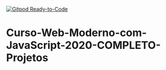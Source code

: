 [![Gitpod Ready-to-Code](https://img.shields.io/badge/Gitpod-Ready--to--Code-blue?logo=gitpod)](https://gitpod.io/#https://github.com/GabrielSantosDoNascimentoSilva/Curso-Web-Moderno-com-JavaScript-2020-COMPLETO-Projetos) 

# Curso-Web-Moderno-com-JavaScript-2020-COMPLETO-Projetos